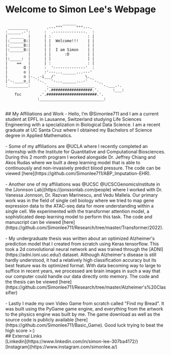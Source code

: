 # Welcome to Simon Lee's Webpage
```
                         ______                     
 _________        .---"""      """---.              
:______.-':      :  .--------------.  :             
| ______  |      | :                : |             
|:______B:|      | |  Welcome!!!    | |             
|:______B:|      | |                | |             
|:______B:|      | |  I am Simon    | |             
|         |      | |      :D        | |             
|:_____:  |      | |                | |             
|    ==   |      | :                : |             
|       O |      :  '--------------'  :             
|       o |      :'---...______...---'              
|       o |-._.-i___/'             \._              
|'-.____o_|   '-.   '-...______...-'  `-._          
:_________:      `.____________________   `-.___.-. 
                 .'.##################.'.      :___:
    fsc        .'.######################.'.         
              :____________________________:
```
<br /> 
## My Affiliations and Work
- Hello, I’m @Simonlee711 and I am a current student at EPFL in Lausanne, Switzerland studying Life Sciences Engineering with a specialization in Biological Data Science. I am a recent graduate at UC Santa Cruz where I obtained my Bachelors of Science degree in Applied Mathematics. 
<br /> <br /> 
- Some of my affiliations are @UCLA where I recently completed an internship with the Institute for Quantitative and Computational Biosciences. During this 2 month program I worked alongside Dr. Jeffrey Chiang and Akos Rudas where we built a deep learning model that is able to continuously and non-invasively predict blood pressure. The code can be viewed [here](https://github.com/Simonlee711/ABP_Imputation-EHR).
<br /> <br /> 
- Another one of my affiliations was @UCSC @UCSCGenomicsInstitute in the [Jonnson Lab](https://jonssonlab.com/people) where I worked with Dr. Vanessa Jonnson, Dr. Razvan Marinescu, and Vedu Mallela. Our primary work was in the field of single cell biology where we tried to map gene expression data to the ATAC-seq data for more understanding within a single cell. We experimented with the transformer attention model, a sophisticated deep learning model to perform this task. The code and manuscript can be viewed [here](https://github.com/Simonlee711/Research/tree/master/Transformer/2022). 
<br /> <br /> 
- My undergraduate thesis was written about an optimized Alzheimer's prediction model that I created from scratch using Keras tensorflow. This took a 2d convolutional neural network and was trained through the [ADNI](https://adni.loni.usc.edu/) dataset. Although Alzheimer's disease is still hardly understood, it had a relatively high classification accuracy but its best feature was its optimized format. With data becoming way to large to suffice in recent years, we processed are brain images in such a way that our computer could handle our data directly onto memory. The code and the thesis can be viewed [here](https://github.com/Simonlee711/Research/tree/master/Alzheimer's%20Classifier)
<br /> <br /> 
- Lastly I made my own Video Game from scratch called "Find my Bread". It was built using the PyGame game engine, and everything from the artwork to the physics engine was built by me. The game download as well as the source code is publicly available [here](https://github.com/Simonlee711/Basic_Game). Good luck trying to beat the high score >:)

<br /> 
## External Links
<br /> 
[Linkedin](https://www.linkedin.com/in/simon-lee-307ba4172/)
<br /> 
[Instagram](https://www.instagram.com/simonlee.a/)
